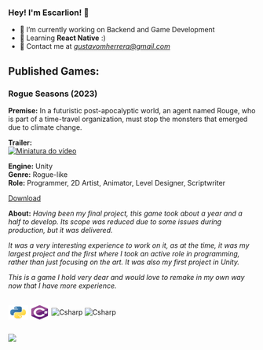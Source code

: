 ### Hey! I'm Escarlion! 👋

- 🔭 I’m currently working on Backend and Game Development
- 🌱 Learning **React Native** :)
- 📩 Contact me at *gustavomherrera@gmail.com*

##

## Published Games:

### Rogue Seasons (2023)
**Premise:** In a futuristic post-apocalyptic world, an agent named Rouge, who is part of a time-travel organization, must stop the monsters that emerged due to climate change.   

**Trailer:**  
<a href="https://www.youtube.com/watch?v=NXbV5D6OVkE">
  <img src="https://img.youtube.com/vi/NXbV5D6OVkE/maxresdefault.jpg" alt="Miniatura do vídeo" width="500">
</a>

**Engine:** Unity  
**Genre:** Rogue-like  
**Role:** Programmer, 2D Artist, Animator, Level Designer, Scriptwriter  

<a href="https://drive.google.com/drive/folders/14ZTnTEypcJRgs2eQXNR6a1W23DQU29su">Download</a>

**About:** *Having been my final project, this game took about a year and a half to develop. Its scope was reduced due to some issues during production, but it was delivered.*  

*It was a very interesting experience to work on it, as at the time, it was my largest project and the first where I took an active role in programming, rather than just focusing on the art. It was also my first project in Unity.*  

*This is a game I hold very dear and would love to remake in my own way now that I have more experience.*


<div style="display: inline_block"><br>
  <img align="center" alt="Python" height="30" width="40" src="https://raw.githubusercontent.com/devicons/devicon/master/icons/python/python-original.svg">
  <img align="center" alt="Csharp" height="30" width="40" src="https://raw.githubusercontent.com/devicons/devicon/master/icons/csharp/csharp-original.svg">
  <img align="center" alt="Csharp" height="30" width="40" src="https://cdn.jsdelivr.net/gh/devicons/devicon@latest/icons/java/java-original-wordmark.svg">
  <img align="center" alt="Csharp" height="30" width="40" src="https://cdn.jsdelivr.net/gh/devicons/devicon@latest/icons/unity/unity-original.svg">
</div>

##

<div>
    <a href="nkedin.com/in/gustavo-mello-herrera-a4b779224/" target="_blank"><img src="https://img.shields.io/badge/-LinkedIn-%230077B5?style=for-the-badge&logo=linkedin&logoColor=white" target="_blank"></a> 
</div>

